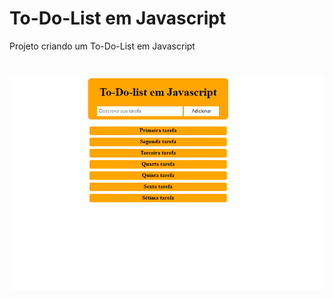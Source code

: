 # To-Do-List em Javascript
 Projeto criando um To-Do-List em Javascript

#

![image](assets/images/to-do-list.png)